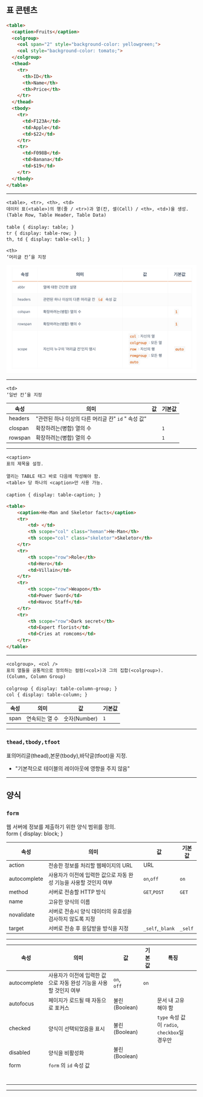 <h2>표 콘텐츠</h2>

```HTML
<table>
  <caption>Fruits</caption>
  <colgroup>
    <col span="2" style="background-color: yellowgreen;">
    <col style="background-color: tomato;">
  </colgroup>
  <thead>
    <tr>
      <th>ID</th>
      <th>Name</th>
      <th>Price</th>
    </tr>
  </thead>
  <tbody>
    <tr>
      <td>F123A</td>
      <td>Apple</td>
      <td>$22</td>
    </tr>
    <tr>
      <td>F098B</td>
      <td>Banana</td>
      <td>$19</td>
    </tr>
  </tbody>
</table>
```

***

```
<table>, <tr>, <th>, <td>
데이터 표(<table>)의 행(줄 / <tr>)과 열(칸, 셀(Cell) / <th>, <td>)을 생성.
(Table Row, Table Header, Table Data)

table { display: table; }
tr { display: table-row; }
th, td { display: table-cell; }
```
```
<th>
‘머리글 칸’을 지정
```
<img src="./img(md)/th.png" width="650px" title="th img" alt="screenshot"></img>

***

```
<td>
‘일반 칸’을 지정
```
<table>
    <thead>
        <tr>
            <th>속성</th>
            <th>의미</th>
            <th>값</th>
            <th>기본값</th>
        </tr>
    </thead>
    <tbody>
    <tr>
        <td>headers</td>
        <td>
            "관련된 하나 이상의 다른 머리글 칸" <code>id</code> " 속성 값"
        </td>
        <td></td>
        <td></td>
    </tr>
    <tr>
        <td>clospan</td>
        <td>확장하려는(병합) 열의 수</td>
        <td></td>
        <td>
            <code>1</code>
        </td>
    </tr>
    <tr>
        <td>rowspan</td>
        <td>확장하려는(병합) 열의 수</td>
        <td></td>
        <td>
            <code>1</code>
        </td>
    </tr>
    </tbody>
</table>

***

```
<caption>
표의 제목을 설정.

열리는 TABLE 태그 바로 다음에 작성해야 함.
<table> 당 하나의 <caption>만 사용 가능.

caption { display: table-caption; }
```

```HTML
<table>
    <caption>He-Man and Skeletor facts</caption>
    <tr>
        <td> </td>
        <th scope="col" class="heman">He-Man</th>
        <th scope="col" class="skeletor">Skeletor</th>
    </tr>
    <tr>
        <th scope="row">Role</th>
        <td>Hero</td>
        <td>Villain</td>
    </tr>
    <tr>
        <th scope="row">Weapon</th>
        <td>Power Sword</td>
        <td>Havoc Staff</td>
    </tr>
    <tr>
        <th scope="row">Dark secret</th>
        <td>Expert florist</td>
        <td>Cries at romcoms</td>
    </tr>
</table>
```

***

```
<colgroup>, <col />
표의 열들을 공통적으로 정의하는 컬럼(<col>)과 그의 집합(<colgroup>).
(Column, Column Group)

colgroup { display: table-column-group; }
col { display: table-column; }
```
<table>
    <thead>
        <tr>
            <th>속성</th>
            <th>의미</th>
            <th>값</th>
            <th>기본값</th>
        </tr>    
    <thead>
    <tbody>
        <tr>
            <td>span</td>
            <td>연속되는 열 수</td>
            <td>숫자(Number)</td>
            <td>
                <code>1</code>
            </td>
        </tr>
    <tbody>
</table>

***

<h3>
    <code>thead,tbody,tfoot</code>
</h3>

<p>
    표의머리글(thead),본문(tbody),바닥글(tfoot)을 지정.
</p>

<ul>
    <li>
    "기본적으로 테이블의 레이아웃에 영향을 주지 않음"
    </li>
</ul>

***

<h2>양식</h2>

<h3>
    <code>form</code>
</h3>
<p>
   웹 서버에 정보를 제출하기 위한 양식 범위를 정의.<br/>
   form { display: block; }
</p>

<table>
    <thead>
        <tr>
            <th>속성</th>
            <th>의미</th>
            <th>값</th>
            <th>기본값</th>
        </tr>
        <thead>
        <tbody>
            <tr>
                <td>action</td>
                <td>전송한 정보를 처리할 웹페이지의 URL </td>
                <td>URL</td>
                <td>
                    <code></code>
                </td>
            </tr>
            <tr>
                <td>autocomplete</td>
                <td>사용자가 이전에 입력한 값으로 자동 완성 기능을 사용할 것인지 여부</td>
                <td>
                    <code>on</code>,<code>off</code>
                </td>
                <td>
                    <code>on</code>
                </td>
            </tr>
            <tr>
                <td>method</td>
                <td>서버로 전송할 HTTP 방식</td>
                <td>
                    <code>GET</code>,<code>POST</code>
                </td>
                <td>
                    <code>GET</code>
                </td>
            </tr>
            <tr>
                <td>name</td>
                <td>고유한 양식의 이름</td>
                <td></td>
                <td></td>
            </tr>
            <tr>
                <td>novalidate</td>
                <td>서버로 전송시 양식 데이터의 유효성을 검사하지 않도록 지정</td>
                <td></td>
                <td></td>
            </tr>
            <tr>
                <td>target</td>
                <td>서버로 전송 후 응답받을 방식을 지정</td>
                <td>
                    <code>_self</code>,<code>_blank</code>
                </td>
                <td>
                    <code>_self</code>
                </td>
            </tr>
    <tbody>
</table>

 ***
<table>
    <thead>
        <tr>
            <th>속성</th>
            <th>의미</th>
            <th>값</th>
            <th>기본값</th>
            <th>특징
            <th>
        </tr>
        <thead>
        <tbody>
            <tr>
                <td>autocomplete</td>
                <td>사용자가 이전에 입력한 값으로 자동 완성 기능을 사용할 것인지 여부</td>
                <td><code>on</code>,<br><code>off</code></td>
                <td><code>on</code></td>
                <td></td>
            </tr>
            <tr>
                <td>autofocus</td>
                <td>페이지가 로드될 때 자동으로 포커스</td>
                <td>
                    불린<br>(Boolean)
                </td>
                <td></td>
                <td>문서 내 고유해야 함</td>
            </tr>
            <tr>
                <td>checked</td>
                <td>양식이 선택되었음을 표시</td>
                <td>
                    불린<br>(Boolean)
                </td>
                <td></td>
                <td><code>type</code> 속성 값이 <code>radio</code>, <br><code>checkbox</code>일 경우만</td>
            </tr>
            <tr>
                <td>disabled</td>
                <td>양식을 비활성화</td>
                <td>불린<br>(Boolean)</td>
                <td></td>
                <td></td>
            </tr>
            <tr>
                <td>form</td>
                <td><code>form</code> 의 <code>id</code> 속성 값
                <td></td>
                <td></td>
                <td></td>
            </tr>
            <tr>
                <td></td>
                <td></td>
                <td></td>
                <td></td>
                <td></td>
            </tr>
            <tr>
                <td></td>
                <td></td>
                <td></td>
                <td></td>
                <td></td>
            </tr>
            <tr>
                <td></td>
                <td></td>
                <td></td>
                <td></td>
                <td></td>
            </tr>
            <tr>
                <td></td>
                <td></td>
                <td></td>
                <td></td>
                <td></td>
            </tr>
            <tr>
                <td></td>
                <td></td>
                <td></td>
                <td></td>
                <td></td>
            </tr>
            <tr>
                <td></td>
                <td></td>
                <td></td>
                <td></td>
                <td></td>
                <td></td>
            </tr>
            <tr>
                <td></td>
                <td></td>
                <td></td>
                <td></td>
                <td></td>
            </tr>
    <tbody>
</table>

***

